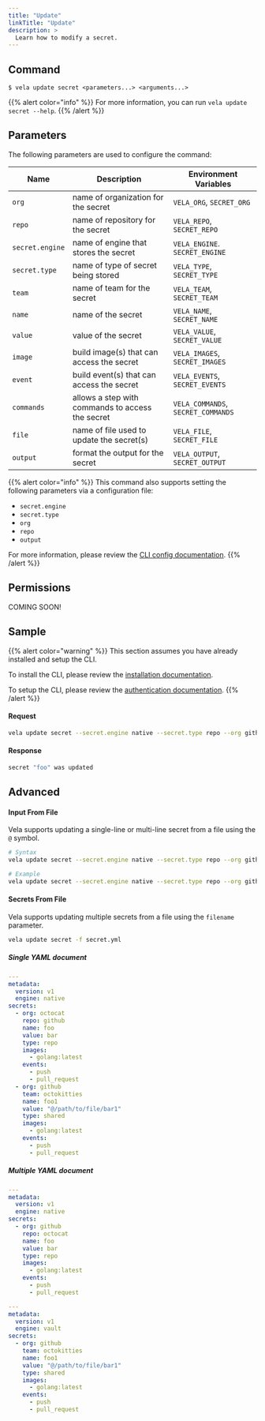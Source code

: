 ```yaml
---
title: "Update"
linkTitle: "Update"
description: >
  Learn how to modify a secret.
---
```


## Command

```
$ vela update secret <parameters...> <arguments...>
```

{{% alert color="info" %}}
For more information, you can run `vela update secret --help`.
{{% /alert %}}

## Parameters

The following parameters are used to configure the command:

| Name            | Description                                      | Environment Variables              |
| --------------- | ------------------------------------------------ | ---------------------------------- |
| `org`           | name of organization for the secret              | `VELA_ORG`, `SECRET_ORG`           |
| `repo`          | name of repository for the secret                | `VELA_REPO`, `SECRET_REPO`         |
| `secret.engine` | name of engine that stores the secret            | `VELA_ENGINE`. `SECRET_ENGINE`     |
| `secret.type`   | name of type of secret being stored              | `VELA_TYPE`, `SECRET_TYPE`         |
| `team`          | name of team for the secret                      | `VELA_TEAM`, `SECRET_TEAM`         |
| `name`          | name of the secret                               | `VELA_NAME`, `SECRET_NAME`         |
| `value`         | value of the secret                              | `VELA_VALUE`, `SECRET_VALUE`       |
| `image`         | build image(s) that can access the secret        | `VELA_IMAGES`, `SECRET_IMAGES`     |
| `event`         | build event(s) that can access the secret        | `VELA_EVENTS`, `SECRET_EVENTS`     |
| `commands`      | allows a step with commands to access the secret | `VELA_COMMANDS`, `SECRET_COMMANDS` |
| `file`          | name of file used to update the secret(s)        | `VELA_FILE`, `SECRET_FILE`         |
| `output`        | format the output for the secret                 | `VELA_OUTPUT`, `SECRET_OUTPUT`     |

{{% alert color="info" %}}
This command also supports setting the following parameters via a configuration file:

- `secret.engine`
- `secret.type`
- `org`
- `repo`
- `output`

For more information, please review the [CLI config documentation](/docs/reference/cli/config/).
{{% /alert %}}

## Permissions

COMING SOON!

## Sample

{{% alert color="warning" %}}
This section assumes you have already installed and setup the CLI.

To install the CLI, please review the [installation documentation](/docs/reference/cli/install/).

To setup the CLI, please review the [authentication documentation](/docs/reference/cli/authentication/).
{{% /alert %}}

#### Request

```sh
vela update secret --secret.engine native --secret.type repo --org github --repo octocat --name foo --value baz
```

#### Response

```sh
secret "foo" was updated
```

## Advanced

#### Input From File

Vela supports updating a single-line or multi-line secret from a file using the `@` symbol.

```sh
# Syntax
vela update secret --secret.engine native --secret.type repo --org github --repo octocat --name foo --value @/path/to/file

# Example
vela update secret --secret.engine native --secret.type repo --org github --repo octocat --name foo --value @$HOME/tmp/secret.txt
```

#### Secrets From File

Vela supports updating multiple secrets from a file using the `filename` parameter.

```sh
vela update secret -f secret.yml
```

##### Single YAML document

```yaml
---
metadata:
  version: v1
  engine: native
secrets:
  - org: octocat
    repo: github
    name: foo
    value: bar
    type: repo
    images:
      - golang:latest
    events:
      - push
      - pull_request
  - org: github
    team: octokitties
    name: foo1
    value: "@/path/to/file/bar1"
    type: shared
    images:
      - golang:latest
    events:
      - push
      - pull_request
```

##### Multiple YAML document

```yaml
---
metadata:
  version: v1
  engine: native
secrets:
  - org: github
    repo: octocat
    name: foo
    value: bar
    type: repo
    images:
      - golang:latest
    events:
      - push
      - pull_request

---
metadata:
  version: v1
  engine: vault
secrets:
  - org: github
    team: octokitties
    name: foo1
    value: "@/path/to/file/bar1"
    type: shared
    images:
      - golang:latest
    events:
      - push
      - pull_request
```
